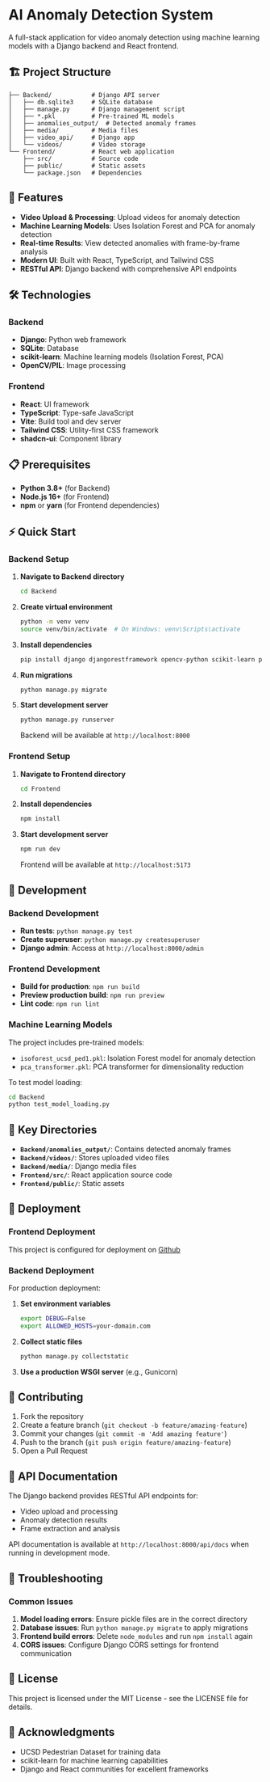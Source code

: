 # AI Anomaly Detection System

A full-stack application for video anomaly detection using machine learning models with a Django backend and React frontend.

## 🏗️ Project Structure

```
├── Backend/           # Django API server
│   ├── db.sqlite3     # SQLite database
│   ├── manage.py      # Django management script
│   ├── *.pkl          # Pre-trained ML models
│   ├── anomalies_output/  # Detected anomaly frames
│   ├── media/         # Media files
│   ├── video_api/     # Django app
│   └── videos/        # Video storage
└── Frontend/          # React web application
    ├── src/           # Source code
    ├── public/        # Static assets
    └── package.json   # Dependencies
```

## 🚀 Features

- **Video Upload & Processing**: Upload videos for anomaly detection
- **Machine Learning Models**: Uses Isolation Forest and PCA for anomaly detection
- **Real-time Results**: View detected anomalies with frame-by-frame analysis
- **Modern UI**: Built with React, TypeScript, and Tailwind CSS
- **RESTful API**: Django backend with comprehensive API endpoints

## 🛠️ Technologies

### Backend
- **Django**: Python web framework
- **SQLite**: Database
- **scikit-learn**: Machine learning models (Isolation Forest, PCA)
- **OpenCV/PIL**: Image processing

### Frontend
- **React**: UI framework
- **TypeScript**: Type-safe JavaScript
- **Vite**: Build tool and dev server
- **Tailwind CSS**: Utility-first CSS framework
- **shadcn-ui**: Component library

## 📋 Prerequisites

- **Python 3.8+** (for Backend)
- **Node.js 16+** (for Frontend)
- **npm** or **yarn** (for Frontend dependencies)

## ⚡ Quick Start

### Backend Setup

1. **Navigate to Backend directory**
   ```bash
   cd Backend
   ```

2. **Create virtual environment**
   ```bash
   python -m venv venv
   source venv/bin/activate  # On Windows: venv\Scripts\activate
   ```

3. **Install dependencies**
   ```bash
   pip install django djangorestframework opencv-python scikit-learn pillow
   ```

4. **Run migrations**
   ```bash
   python manage.py migrate
   ```

5. **Start development server**
   ```bash
   python manage.py runserver
   ```

   Backend will be available at `http://localhost:8000`

### Frontend Setup

1. **Navigate to Frontend directory**
   ```bash
   cd Frontend
   ```

2. **Install dependencies**
   ```bash
   npm install
   ```

3. **Start development server**
   ```bash
   npm run dev
   ```

   Frontend will be available at `http://localhost:5173`

## 🔧 Development

### Backend Development

- **Run tests**: `python manage.py test`
- **Create superuser**: `python manage.py createsuperuser`
- **Django admin**: Access at `http://localhost:8000/admin`

### Frontend Development

- **Build for production**: `npm run build`
- **Preview production build**: `npm run preview`
- **Lint code**: `npm run lint`

### Machine Learning Models

The project includes pre-trained models:
- `isoforest_ucsd_ped1.pkl`: Isolation Forest model for anomaly detection
- `pca_transformer.pkl`: PCA transformer for dimensionality reduction

To test model loading:
```bash
cd Backend
python test_model_loading.py
```

## 📁 Key Directories

- **`Backend/anomalies_output/`**: Contains detected anomaly frames
- **`Backend/videos/`**: Stores uploaded video files
- **`Backend/media/`**: Django media files
- **`Frontend/src/`**: React application source code
- **`Frontend/public/`**: Static assets

## 🚀 Deployment

### Frontend Deployment
This project is configured for deployment on [Github](https://github.com/MeSarthak/AI)


### Backend Deployment
For production deployment:

1. **Set environment variables**
   ```bash
   export DEBUG=False
   export ALLOWED_HOSTS=your-domain.com
   ```

2. **Collect static files**
   ```bash
   python manage.py collectstatic
   ```

3. **Use a production WSGI server** (e.g., Gunicorn)

## 🤝 Contributing

1. Fork the repository
2. Create a feature branch (`git checkout -b feature/amazing-feature`)
3. Commit your changes (`git commit -m 'Add amazing feature'`)
4. Push to the branch (`git push origin feature/amazing-feature`)
5. Open a Pull Request

## 📝 API Documentation

The Django backend provides RESTful API endpoints for:
- Video upload and processing
- Anomaly detection results
- Frame extraction and analysis

API documentation is available at `http://localhost:8000/api/docs` when running in development mode.

## 🐛 Troubleshooting

### Common Issues

1. **Model loading errors**: Ensure pickle files are in the correct directory
2. **Database issues**: Run `python manage.py migrate` to apply migrations
3. **Frontend build errors**: Delete `node_modules` and run `npm install` again
4. **CORS issues**: Configure Django CORS settings for frontend communication

## 📄 License

This project is licensed under the MIT License - see the LICENSE file for details.

## 🙏 Acknowledgments

- UCSD Pedestrian Dataset for training data
- scikit-learn for machine learning capabilities
- Django and React communities for excellent frameworks